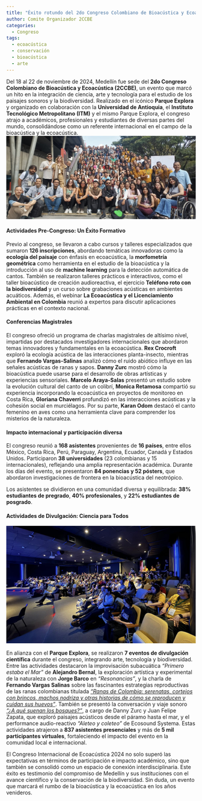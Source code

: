 ```yaml
---
title: "Éxito rotundo del 2do Congreso Colombiano de Bioacústica y Ecoacústica en Medellín"
author: Comite Organizador 2CCBE
categories:
  - Congreso
tags:
  - ecoacústica
  - conservación
  - bioacústica
  - arte
---
```


Del 18 al 22 de noviembre de 2024, Medellín fue sede del **2do Congreso Colombiano de Bioacústica y Ecoacústica (2CCBE)**, un evento que marcó un hito en la integración de ciencia, arte y tecnología para el estudio de los paisajes sonoros y la biodiversidad. Realizado en el icónico **Parque Explora** y organizado en colaboración con la **Universidad de Antioquia**, el **Instituto Tecnológico Metropolitano (ITM)** y el mismo Parque Explora, el congreso atrajo a académicos, profesionales y estudiantes de diversas partes del mundo, consolidándose como un referente internacional en el campo de la bioacústica y la ecoacústica.
![Participantes 2CCBE](/assets/images/2ccbe/participantes_2ccbe.jpg)

#### **Actividades Pre-Congreso: Un Éxito Formativo**

Previo al congreso, se llevaron a cabo cursos y talleres especializados que sumaron **126 inscripciones**, abordando temáticas innovadoras como la **ecología del paisaje** con énfasis en ecoacústica, la **morfometría geométrica** como herramienta en el estudio de la bioacústica y la introducción al uso de **machine learning** para la detección automática de cantos. También se realizaron talleres prácticos e interactivos, como el taller bioacústico de creación audioreactiva, el ejercicio **Teléfono roto con la biodiversidad** y un curso sobre grabaciones acústicas en ambientes acuáticos. Además, el webinar **La Ecoacústica y el Licenciamiento Ambiental en Colombia** reunió a expertos para discutir aplicaciones prácticas en el contexto nacional.

#### **Conferencias Magistrales**

El congreso ofreció un programa de charlas magistrales de altísimo nivel, impartidas por destacados investigadores internacionales que abordaron temas innovadores y fundamentales en la ecoacústica. **Rex Crocroft** exploró la ecología acústica de las interacciones planta-insecto, mientras que **Fernando Vargas-Salinas** analizó cómo el ruido abiótico influye en las señales acústicas de ranas y sapos. **Danny Zurc** mostró cómo la bioacústica puede usarse para el desarrollo de obras artísticas y experiencias sensoriales. **Marcelo Araya-Salas** presentó un estudio sobre la evolución cultural del canto de un colibrí, **Monica Retamosa** compartió su experiencia incorporando la ecoacústica en proyectos de monitoreo en Costa Rica, **Gloriana Chaverri** profundizó en las interacciones acústicas y la cohesión social en murciélagos. Por su parte, **Karan Odom** destacó el canto femenino en aves como una herramienta clave para comprender los misterios de la naturaleza.

#### **Impacto internacional y participación diversa**

El congreso reunió a **168 asistentes** provenientes de **16 países**, entre ellos México, Costa Rica, Perú, Paraguay, Argentina, Ecuador, Canadá y Estados Unidos. Participaron **38 universidades** (23 colombianas y 15 internacionales), reflejando una amplia representación académica. Durante los días del evento, se presentaron **84 ponencias y 52 pósters**, que abordaron investigaciones de frontera en la bioacústica del neotrópico.

Los asistentes se dividieron en una comunidad diversa y equilibrada: **38% estudiantes de pregrado**, **40% profesionales**, y **22% estudiantes de posgrado**.

#### **Actividades de Divulgación: Ciencia para Todos**

![Concierto 2CCBE](/assets/images/2ccbe/concierto_2ccbe.jpg)

En alianza con el **Parque Explora**, se realizaron **7 eventos de divulgación científica** durante el congreso, integrando arte, tecnología y biodiversidad. Entre las actividades destacaron la improvisación subacuática _“Primero estaba el Mar”_ de **Alejandro Bernal**, la exploración artística y experimental de la naturaleza con **Jorge Barco** en _“Resonancias”_, y la charla de **Fernando Vargas Salinas** sobre las fascinantes estrategias reproductivas de las ranas colombianas titulada [_“Ranas de Colombia: serenatas, cortejos con brincos, machos nodriza y otras historias de cómo se reproducen y cuidan sus huevos”_](https://www.youtube.com/watch?v=K_ToJb5HxQs). También se presentó la conversación y viaje sonoro [_“¿A qué suenan los bosques?”_](https://www.youtube.com/watch?v=bga80AXHpgU), a cargo de Danny Zurc y Juan Felipe Zapata, que exploró paisajes acústicos desde el páramo hasta el mar, y el performance audio-reactivo _“Aleteo y coleteo”_ de Ecosound Systema. Estas actividades atrajeron a **837 asistentes presenciales** y más de **5 mil participantes virtuales**, fortaleciendo el impacto del evento en la comunidad local e internacional.

El Congreso Internacional de Ecoacústica 2024 no solo superó las expectativas en términos de participación e impacto académico, sino que también se consolidó como un espacio de conexión interdisciplinaria. Este éxito es testimonio del compromiso de Medellín y sus instituciones con el avance científico y la conservación de la biodiversidad. Sin duda, un evento que marcará el rumbo de la bioacústica y la ecoacústica en los años venideros.